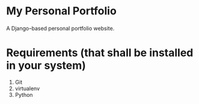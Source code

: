 # My Personal Portfolio
  A Djangoｰbased personal portfolio website.

# Requirements (that shall be installed in your system)
  1. Git
  2. virtualenv
  3. Python
